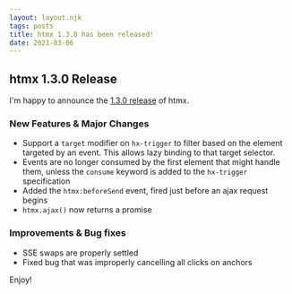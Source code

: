 ```yaml
---
layout: layout.njk
tags: posts
title: htmx 1.3.0 has been released!
date: 2021-03-06
---
```


## htmx 1.3.0 Release

I'm happy to announce the [1.3.0 release](https://unpkg.com/browse/htmx.org@1.3.0/) of htmx.

### New Features & Major Changes

* Support a `target` modifier on `hx-trigger` to filter based on the element targeted by an event.  This allows
  lazy binding to that target selector.
* Events are no longer consumed by the first element that might handle them, unless the `consume` keyword is
  added to the `hx-trigger` specification
* Added the `htmx:beforeSend` event, fired just before an ajax request begins
* `htmx.ajax()` now returns a promise

### Improvements & Bug fixes

* SSE swaps are properly settled
* Fixed bug that was improperly cancelling all clicks on anchors

Enjoy!

